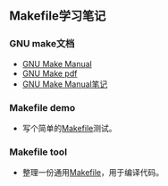 ## Makefile学习笔记

### GNU make文档
- [GNU Make Manual](https://www.gnu.org/software/make/manual/)
- [GNU Make pdf](./make.pdf)
- [GNU Make Manual笔记](./gnu_make_note.md)

### Makefile demo
- 写个简单的[Makefile](./makefile_demo/)测试。

### Makefile tool
- 整理一份通用[Makefile](./makefile_tool/)，用于编译代码。
